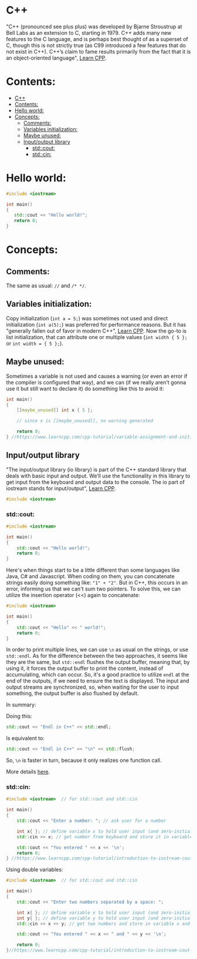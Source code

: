 # C++

"C++ (pronounced see plus plus) was developed by Bjarne Stroustrup at Bell Labs
as an extension to C, starting in 1979. C++ adds many new features to the C
language, and is perhaps best thought of as a superset of C, though this is
not strictly true (as C99 introduced a few features that do not exist in C++).
C++’s claim to fame results primarily from the fact that it is an object-oriented
language", [Learn CPP](https://www.learncpp.com/cpp-tutorial/introduction-to-cplusplus/).

# Contents:

- [C++](#c)
- [Contents:](#contents)
- [Hello world:](#hello-world)
- [Concepts:](#concepts)
  - [Comments:](#comments)
  - [Variables initialization:](#variables-initialization)
  - [Maybe unused:](#maybe-unused)
  - [Input/output library](#inputoutput-library)
    - [std::cout:](#stdcout)
    - [std::cin:](#stdcin)

# Hello world:

```c++
#include <iostream>

int main()
{
   std::cout << "Hello world!";
   return 0;
}
```

# Concepts:

## Comments:

The same as usual: `//` and `/* */`.

## Variables initialization:

Copy initialization (`int a = 5;`) was sometimes not used and direct initialization
(`int a(5);`) was preferred for performance reasons. But it has "generally fallen
out of favor in modern C++",
[Learn CPP](https://www.learncpp.com/cpp-tutorial/variable-assignment-and-initialization/).
Now the go-to is list initialization, that can attribute one or multiple values
(`int width { 5 };` or `int width = { 5 };`).

## Maybe unused:

Sometimes a variable is not used and causes a warning (or even an error if the
compiler is configured that way), and we can (if we really aren't gonna use it
but still want to declare it) do something like this to avoid it:

```c++
int main()
{
    [[maybe_unused]] int x { 5 };

    // since x is [[maybe_unused]], no warning generated

    return 0;
} //https://www.learncpp.com/cpp-tutorial/variable-assignment-and-initialization/
```

## Input/output library

"The input/output library (io library) is part of the C++ standard library that
deals with basic input and output. We’ll use the functionality in this library
to get input from the keyboard and output data to the console. The io part of
iostream stands for input/output",
[Learn CPP](https://www.learncpp.com/cpp-tutorial/introduction-to-iostream-cout-cin-and-endl/).

```c++
#include <iostream>
```

### std::cout:

```c++
#include <iostream>

int main()
{
    std::cout << "Hello world!";
    return 0;
}
```

Here's when things start to be a little different than some languages like Java,
C# and Javascript. When coding on them, you can concatenate strings easily doing
something like: `"1" + "2"`. But in C++, this occurs in an error, informing us
that we can't sum two pointers. To solve this, we can utilize the insertion
operator (<<) again to concatenate:

```c++
#include <iostream>

int main()
{
    std::cout << "Hello" << " world!";
    return 0;
}
```

In order to print multiple lines, we can use `\n` as usual on the strings, or use
`std::endl`. As for the difference between the two approaches, it seems like they
are the same, but `std::endl` flushes the output buffer, meaning that, by using it,
it forces the output buffer to print the content, instead of accumulating, which
can occur. So, it's a good practice to utilize `endl` at the end of the outputs,
if we need to ensure the text is displayed. The input and output streams are
synchronized, so, when waiting for the user to input something, the output buffer
is also flushed by default.

In summary:

Doing this:

```c++
std::cout << "Endl in C++" << std::endl;
```

Is equivalent to:

```c++
std::cout << "Endl in C++" << "\n" << std::flush;
```

So, `\n` is faster in turn, because it only realizes one function call.

More details [here](https://www.scaler.com/topics/endl-in-cpp/).

### std::cin:

```c++
#include <iostream>  // for std::cout and std::cin

int main()
{
    std::cout << "Enter a number: "; // ask user for a number

    int x{ }; // define variable x to hold user input (and zero-initialize it)
    std::cin >> x; // get number from keyboard and store it in variable x

    std::cout << "You entered " << x << '\n';
    return 0;
} //https://www.learncpp.com/cpp-tutorial/introduction-to-iostream-cout-cin-and-endl/
```

Using double variables:

```c++
#include <iostream>  // for std::cout and std::cin

int main()
{
    std::cout << "Enter two numbers separated by a space: ";

    int x{ }; // define variable x to hold user input (and zero-initialize it)
    int y{ }; // define variable y to hold user input (and zero-initialize it)
    std::cin >> x >> y; // get two numbers and store in variable x and y respectively

    std::cout << "You entered " << x << " and " << y << '\n';

    return 0;
}//https://www.learncpp.com/cpp-tutorial/introduction-to-iostream-cout-cin-and-endl/
```